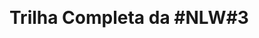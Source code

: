 &nbsp;

<h1 class="h1"> Trilha Completa da #NLW#3 </h1>

<style>
.h1 {
background: #0909fba;}</style>